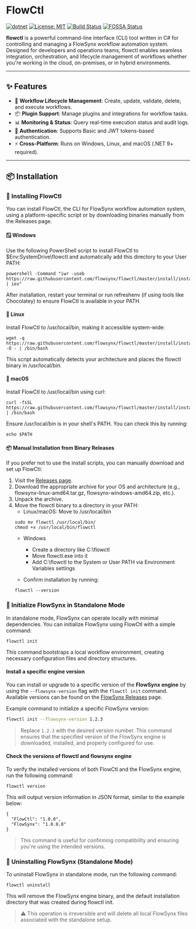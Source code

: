 ﻿# FlowCtl

[![dotnet][dotnet-budge]][dotnet-url] [![License: MIT][mit-badge]][mit-url] [![Build Status][actions-badge]][actions-url] [![FOSSA Status][fossa-badge]][fossa-url]

[mit-badge]: https://img.shields.io/github/license/flowsynx/flowctl?style=flat&label=License&logo=github
[mit-url]: https://github.com/flowsynx/flowctl/blob/master/LICENSE
[actions-badge]: https://github.com/flowsynx/flowctl/actions/workflows/flowctl-release.yml/badge.svg?branch=master
[actions-url]: https://github.com/flowsynx/flowctl/actions?workflow=flowctl
[fossa-badge]: https://app.fossa.com/api/projects/git%2Bgithub.com%2Fflowsynx%2Fcli.svg?type=shield&issueType=license
[fossa-url]: https://app.fossa.com/projects/git%2Bgithub.com%2Fflowsynx%2Fcli?ref=badge_shield&issueType=license
[dotnet-budge]: https://img.shields.io/badge/.NET-9.0-blue
[dotnet-url]: https://dotnet.microsoft.com/en-us/download/dotnet/9.0

**flowctl** is a powerful command-line interface (CLI) tool written in C# for controlling and managing a FlowSynx workflow automation system. 
Designed for developers and operations teams, flowctl enables seamless integration, orchestration, and lifecycle management of workflows 
whether you're working in the cloud, on-premises, or in hybrid environments.

---

## ✨ Features
- 🔧 **Workflow Lifecycle Management**: Create, update, validate, delete, and execute workflows.
- 📦 **Plugin Support**: Manage plugins and integrations for workflow tasks.
- 📊 **Monitoring & Status**: Query real-time execution status and audit logs.
- 🔐 **Authentication**: Supports Basic and JWT tokens-based authentication.
- ⚡ **Cross-Platform**: Runs on Windows, Linux, and macOS (.NET 9+ required).

---

## 📦 Installation

### 🚀 Installing FlowCtl
You can install FlowCtl, the CLI for FlowSynx workflow automation system, using a platform-specific script or by downloading binaries manually from the Releases page.

#### 🪟 Windows
Use the following PowerShell script to install FlowCtl to $Env:SystemDrive\flowctl and automatically add this directory to your User PATH:

```
powershell -Command "iwr -useb https://raw.githubusercontent.com/flowsynx/flowctl/master/install/install.ps1 | iex"
```

After installation, restart your terminal or run refreshenv (if using tools like Chocolatey) to ensure FlowCtl is available in your PATH.

#### 🐧 Linux
Install FlowCtl to /usr/local/bin, making it accessible system-wide:

```
wget -q https://raw.githubusercontent.com/flowsynx/flowctl/master/install/install.sh -O - | /bin/bash
```

This script automatically detects your architecture and places the flowctl binary in /usr/local/bin.

#### 🍎 macOS
Install FlowCtl to /usr/local/bin using curl:

```
curl -fsSL https://raw.githubusercontent.com/flowsynx/flowctl/master/install/install.sh | /bin/bash
```

Ensure /usr/local/bin is in your shell's PATH. You can check this by running:
```
echo $PATH
```

#### 📦 Manual Installation from Binary Releases
If you prefer not to use the install scripts, you can manually download and set up FlowCtl:

1. Visit the [Releases page](https://github.com/flowsynx/flowctl/releases).
2. Download the appropriate archive for your OS and architecture (e.g., flowsynx-linux-amd64.tar.gz, flowsynx-windows-amd64.zip, etc.).
3. Unpack the archive.
4. Move the flowctl binary to a directory in your PATH:
	- Linux/macOS: Move to /usr/local/bin
	```
	sudo mv flowctl /usr/local/bin/
	chmod +x /usr/local/bin/flowctl
	```
	- Windows
		- Create a directory like C:\flowctl
		- Move flowctl.exe into it
		- Add C:\flowctl to the System or User PATH via Environment Variables settings

	- Confirm installation by running:
	```
	flowctl --version
	```

### 🧰 Initialize FlowSynx in Standalone Mode
In standalone mode, FlowSynx can operate locally with minimal dependencies. You can initialize FlowSynx using FlowCtl with a simple command:
```
flowctl init
```

This command bootstraps a local workflow environment, creating necessary configuration files and directory structures.

#### Install a specific engine version
You can install or upgrade to a specific version of the **FlowSynx engine** by using the `--flowsynx-version` flag with the `flowctl init` command.
Available versions can be found on the [FlowSynx Releases](https://github.com/flowsynx/flowsynx/releases) page.

Example command to initialize a specific FlowSynx version:

```bash
flowctl init --flowsynx-version 1.2.3
```

> Replace `1.2.3` with the desired version number.
> This command ensures that the specified version of the FlowSynx engine is downloaded, installed, and properly configured for use.

#### Check the versions of flowctl and flowsynx engine
To verify the installed versions of both FlowCtl and the FlowSynx engine, run the following command:
```
flowctl version
```

This will output version information in JSON format, similar to the example below:
```
{
  "FlowCtl": "1.0.0",
  "FlowSynx": "1.0.0.0"
}
```

> This command is useful for confirming compatibility and ensuring you're using the intended versions.

### 🔄 Uninstalling FlowSynx (Standalone Mode)
To uninstall FlowSynx in standalone mode, run the following command:
```
flowctl uninstall
```
This will remove the FlowSynx engine binary, and the default installation directory that was created during flowctl init.
> ⚠️ This operation is irreversible and will delete all local FlowSynx files associated with the standalone setup.